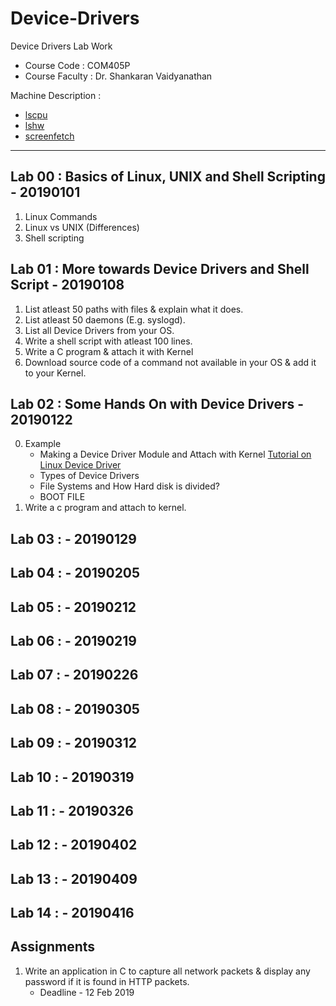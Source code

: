 #	Device-Drivers
Device Drivers Lab Work
-	Course Code : COM405P
-	Course Faculty : Dr. Shankaran Vaidyanathan

Machine Description : 
-	[lscpu](./Lab_00/lscpu.txt)
-	[lshw](./Lab_00/lshw.tx)
-	[screenfetch](./Lab_00/screenfetch.tx)
 -- --

##	Lab 00 : Basics of Linux, UNIX and Shell Scripting - 20190101
1.	Linux Commands
2.	Linux vs UNIX (Differences)
3.	Shell scripting

##	Lab 01 : More towards Device Drivers and Shell Script - 20190108
1.	List atleast 50 paths with files & explain what it does.
2.	List atleast 50 daemons (E.g. syslogd).
3.	List all Device Drivers from your OS.
4.	Write a shell script with atleast 100 lines.
5.	Write a C program & attach it with Kernel
6.	Download source code of a command not available in your OS & add it to your Kernel.

##	Lab 02 : Some Hands On with Device Drivers - 20190122
0.	Example
	*	Making a Device Driver Module and Attach with Kernel [Tutorial on Linux Device Driver](http://www.it.uu.se/edu/course/homepage/pins/vt15/labs/tutorial-DD.pdf)
	*	Types of Device Drivers
	*	File Systems and How Hard disk is divided?
	*	BOOT FILE
1.	Write a c program and attach to kernel.

##	Lab 03 :  - 20190129

##	Lab 04 :  - 20190205

##	Lab 05 :  - 20190212

##	Lab 06 :  - 20190219

##	Lab 07 :  - 20190226

##	Lab 08 :  - 20190305

##	Lab 09 :  - 20190312

##	Lab 10 :  - 20190319

##	Lab 11 :  - 20190326

##	Lab 12 :  - 20190402

##	Lab 13 :  - 20190409

##	Lab 14 :  - 20190416

##	Assignments
1.	Write an application in C to capture all network packets & display any password if it is found in HTTP packets.
	*	Deadline - 12 Feb 2019